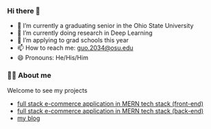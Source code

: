 ### Hi there 👋

- 🔭 I’m currently a graduating senior in the Ohio State University
- 🌱 I’m currently doing research in Deep Learning
- 👯 I’m applying to grad schools this year
- 📫 How to reach me: guo.2034@osu.edu
- 😄 Pronouns: He/His/Him

### 👨‍🚒 About me

Welcome to see my projects
  - [full stack e-commerce application in MERN tech stack (front-end)](https://github.com/guochenmeinian/MERN-Project-Frontend)
  - [full stack e-commerce application in MERN tech stack (back-end)](https://github.com/guochenmeinian/MERN-Project-Backend)
  - [my blog](https://main--guochenmeinian.netlify.app/about/)
